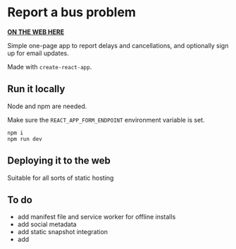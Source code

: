 # Report a bus problem

**[ON THE WEB HERE](https://thirsty-noether-ab7efc.netlify.com/)**

Simple one-page app to report delays and cancellations, and optionally sign up for email updates.

Made with `create-react-app`.

## Run it locally

Node and npm are needed.

Make sure the `REACT_APP_FORM_ENDPOINT` environment variable is set.

```
npm i
npm run dev
```

## Deploying it to the web

Suitable for all sorts of static hosting

## To do

- add manifest file and service worker for offline installs
- add social metadata
- add static snapshot integration
- add 